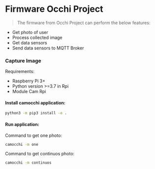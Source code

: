 # Firmware Occhi Project

> The firmware from Occhi Project can perform the below features:

* Get photo of user
* Process collected image
* Get data sensors
* Send data sensors to MQTT Broker

### Capture Image

Requirements:

* Raspberry Pi 3+
* Python version >=3.7 in Rpi
* Module Cam Rpi

#### Install camocchi application:

```sh
python3 -m pip3 install -e .
```

#### Run application:

Command to get one photo:
```sh
camocchi -m one
```

Command to get continuos photo:
```sh
camocchi -m continuos
```
